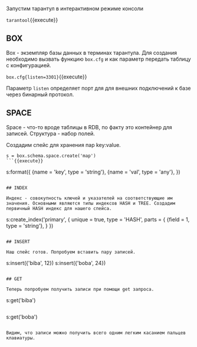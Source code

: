 Запустим тарантул в интерактивном режиме консоли

`tarantool`{{execute}}

## BOX

Box - экземпляр базы данных в терминах тарантула. Для создания необходимо вызвать функцию `box.cfg` и как параметр передать таблицу с конфигурацией.

`box.cfg{listen=3301}`{{execute}}

Параметр `listen` определяет порт для для внешних подключений к базе через бинарный протокол.

## SPACE

Space - что-то вроде таблицы в RDB, по факту это контейнер для записей. Структура - набор полей.

Создадим спейс для хранения пар key:value.

```
s = box.schema.space.create('map')
```{{execute}}

```
s:format({
    {name = 'key', type = 'string'},
    {name = 'val', type = 'any'},
})
```{{execute}}

## INDEX

Индекс - совокупность ключей и указателей на соответствующие им значения. Основными являются типы индексов HASH и TREE. Создадим первичный HASH индекс для нашего спейса.

```
s:create_index('primary', {
    unique = true,
    type = 'HASH',
    parts = {
        {field = 1, type = 'string'},
    }
})
```{{execute}}

## INSERT

Наш спейс готов. Попробуем вставить пару записей.

```
s:insert({'biba', 12})
s:insert({'boba', 24})
```{{execute}}

## GET

Теперь попробуем получить записи при помощи get запроса.

```
s:get('biba')
```{{execute}}

```
s:get('boba')
```{{execute}}

Видим, что записи можно получить всего одним легким касанием пальцев клавиатуры.
